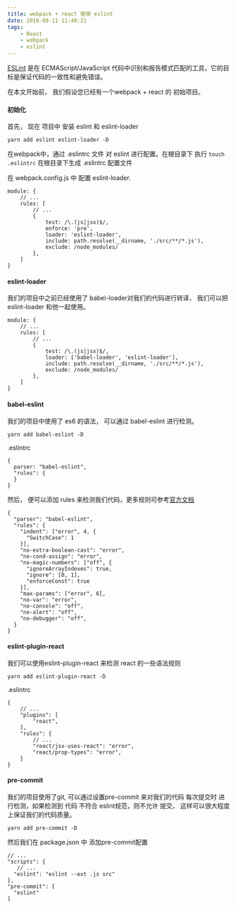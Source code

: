 ```yaml
---
title: webpack + react 使用 eslint
date: 2018-09-11 11:48:21
tags:
    - React
    - webpack
    - eslint
---
```



[ESLint][0] 是在 ECMAScript/JavaScript 代码中识别和报告模式匹配的工具，它的目标是保证代码的一致性和避免错误。

在本文开始前， 我们假设您已经有一个webpack + react 的 初始项目。


#### 初始化

首先， 现在 项目中 安装 eslint  和 eslint-loader

    yarn add eslint eslint-loader -D

在webpack中，通过 .eslintrc 文件 对 eslint 进行配置。在根目录下 执行 `touch .eslintrc` 在根目录下生成 .eslintrc 配置文件

在 webpack.config.js 中 配置 eslint-loader.

```
module: {
    // ...
    rules: [
        // ...
        {
            test: /\.(js|jsx)$/,
            enforce: 'pre',
            loader: 'eslint-loader',
            include: path.resolve(__dirname, './src/**/*.js'),
            exclude: /node_modules/
        },
    ]
}
```

#### eslint-loader

我们的项目中之前已经使用了 babel-loader对我们的代码进行转译， 我们可以把 eslint-loader 和他一起使用。

```
module: {
    // ...
    rules: [
        // ...
        {
            test: /\.(js|jsx)$/,
            loader: ['babel-loader', 'eslint-loader'],
            include: path.resolve(__dirname, './src/**/*.js'),
            exclude: /node_modules/
        },
    ]
}
```


#### babel-eslint
我们的项目中使用了 es6 的语法， 可以通过 babel-eslint 进行检测。

    yarn add babel-eslint -D

.eslintrc 

```
{
  parser: "babel-eslint",
  "rules": {
  }
}
```

然后， 便可以添加 rules 来检测我们代码，更多规则可参考[官方文档][1]

```
{
  "parser": "babel-eslint",
  "rules": {
    "indent": ["error", 4, {
      "SwitchCase": 1
    }],
    "no-extra-boolean-cast": "error",
    "no-cond-assign": "error",
    "no-magic-numbers": ["off", {
      "ignoreArrayIndexes": true,
      "ignore": [0, 1],
      "enforceConst": true
    }],
    "max-params": ["error", 6],
    "no-var": "error",
    "no-console": "off",
    "no-alert": "off",
    "no-debugger": "off",
  }
}
```

#### eslint-plugin-react

我们可以使用eslint-plugin-react 来检测 react 的一些语法规则

    yarn add eslint-plugin-react -D 


.eslintrc
```
{
    // ...
    "plugins": [
        "react",
    ],
    "rules": {
        // ...
        "react/jsx-uses-react": "error",
        "react/prop-types": "error",
    }
}

```

#### pre-commit

我们的项目使用了git, 可以通过设置pre-commit 来对我们的代码 每次提交时 进行检测，如果检测到 代码 不符合 eslint规范，则不允许 提交， 这样可以很大程度上保证我们的代码质量。

    yarn add pre-commit -D

然后我们在 package.json 中 添加pre-commit配置

```
// ...
"scripts": {
   // ...
  "eslint": "eslint --ext .js src"
},
"pre-commit": [
  "eslint"
]
```


 [0]: http://eslint.cn/docs/user-guide/getting-started
 [1]: http://eslint.cn/docs/rules/